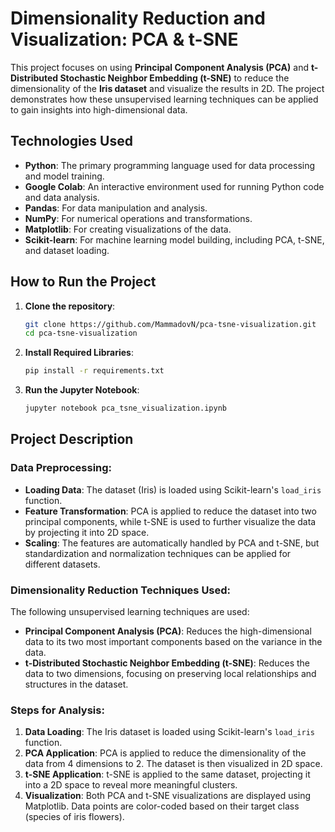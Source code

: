 # Dimensionality Reduction and Visualization: PCA & t-SNE

This project focuses on using **Principal Component Analysis (PCA)** and **t-Distributed Stochastic Neighbor Embedding (t-SNE)** to reduce the dimensionality of the **Iris dataset** and visualize the results in 2D. The project demonstrates how these unsupervised learning techniques can be applied to gain insights into high-dimensional data.

## Technologies Used

- **Python**: The primary programming language used for data processing and model training.
- **Google Colab**: An interactive environment used for running Python code and data analysis.
- **Pandas**: For data manipulation and analysis.
- **NumPy**: For numerical operations and transformations.
- **Matplotlib**: For creating visualizations of the data.
- **Scikit-learn**: For machine learning model building, including PCA, t-SNE, and dataset loading.

## How to Run the Project

1. **Clone the repository**:
    ```bash
    git clone https://github.com/MammadovN/pca-tsne-visualization.git
    cd pca-tsne-visualization
2. **Install Required Libraries**:
    ```bash
    pip install -r requirements.txt
3. **Run the Jupyter Notebook**:
    ```bash
    jupyter notebook pca_tsne_visualization.ipynb

## Project Description

### Data Preprocessing:
- **Loading Data**: The dataset (Iris) is loaded using Scikit-learn's `load_iris` function.
- **Feature Transformation**: PCA is applied to reduce the dataset into two principal components, while t-SNE is used to further visualize the data by projecting it into 2D space.
- **Scaling**: The features are automatically handled by PCA and t-SNE, but standardization and normalization techniques can be applied for different datasets.

### Dimensionality Reduction Techniques Used:
The following unsupervised learning techniques are used:
- **Principal Component Analysis (PCA)**: Reduces the high-dimensional data to its two most important components based on the variance in the data.
- **t-Distributed Stochastic Neighbor Embedding (t-SNE)**: Reduces the data to two dimensions, focusing on preserving local relationships and structures in the dataset.

### Steps for Analysis:
1. **Data Loading**: The Iris dataset is loaded using Scikit-learn's `load_iris` function.
2. **PCA Application**: PCA is applied to reduce the dimensionality of the data from 4 dimensions to 2. The dataset is then visualized in 2D space.
3. **t-SNE Application**: t-SNE is applied to the same dataset, projecting it into a 2D space to reveal more meaningful clusters.
4. **Visualization**: Both PCA and t-SNE visualizations are displayed using Matplotlib. Data points are color-coded based on their target class (species of iris flowers).


